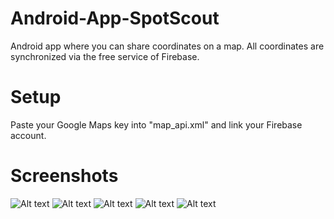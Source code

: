 # Android-App-SpotScout
Android app where you can share coordinates on a map. All coordinates are synchronized via the free service of Firebase.

# Setup
Paste your Google Maps key into "map_api.xml" and link your Firebase account.

# Screenshots
![Alt text](https://github.com/JakobderNoob/Android-App-SpotScout/blob/master/media/Screenshot%20(1).jpg?raw=true "Map")
![Alt text](https://github.com/JakobderNoob/Android-App-SpotScout/blob/master/media/Screenshot%20(2).jpg?raw=true "List")
![Alt text](https://github.com/JakobderNoob/Android-App-SpotScout/blob/master/media/Screenshot%20(3).jpg?raw=true "Options")
![Alt text](https://github.com/JakobderNoob/Android-App-SpotScout/blob/master/media/Screenshot%20(4).jpg?raw=true "Marker Info")
![Alt text](https://github.com/JakobderNoob/Android-App-SpotScout/blob/master/media/Screenshot%20(5).jpg?raw=true "Add Marker")

